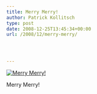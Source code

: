 ```yaml
---
title: Merry Merry!
author: Patrick Kollitsch
type: post
date: 2008-12-25T13:45:34+00:00
url: /2008/12/merry-merry/




---
```

<div class="flickr">
  <a href="http://www.flickr.com/photos/schreibblogade/3136684625/" title="Merry Merry!"><img src="//farm4.static.flickr.com/3226/3136684625_0658d13061.jpg" alt="Merry Merry!" /></a></p> 
  
  <p>
    Merry Merry!
  </p>
</div>